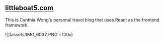 ## [littleboat5.com](https://littleboat5.com)
This is Cynthia Wong's personal travel blog that uses React as the frontend framework.

![](assets/IMG_6032.PNG =100x)
